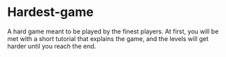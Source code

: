 # Hardest-game
 A hard game meant to be played by the finest players.
 At first, you will be met with a short tutorial that explains the game, and the levels will get harder until you reach the end.
